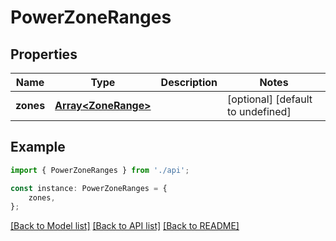 # PowerZoneRanges


## Properties

Name | Type | Description | Notes
------------ | ------------- | ------------- | -------------
**zones** | [**Array&lt;ZoneRange&gt;**](ZoneRange.md) |  | [optional] [default to undefined]

## Example

```typescript
import { PowerZoneRanges } from './api';

const instance: PowerZoneRanges = {
    zones,
};
```

[[Back to Model list]](../README.md#documentation-for-models) [[Back to API list]](../README.md#documentation-for-api-endpoints) [[Back to README]](../README.md)
